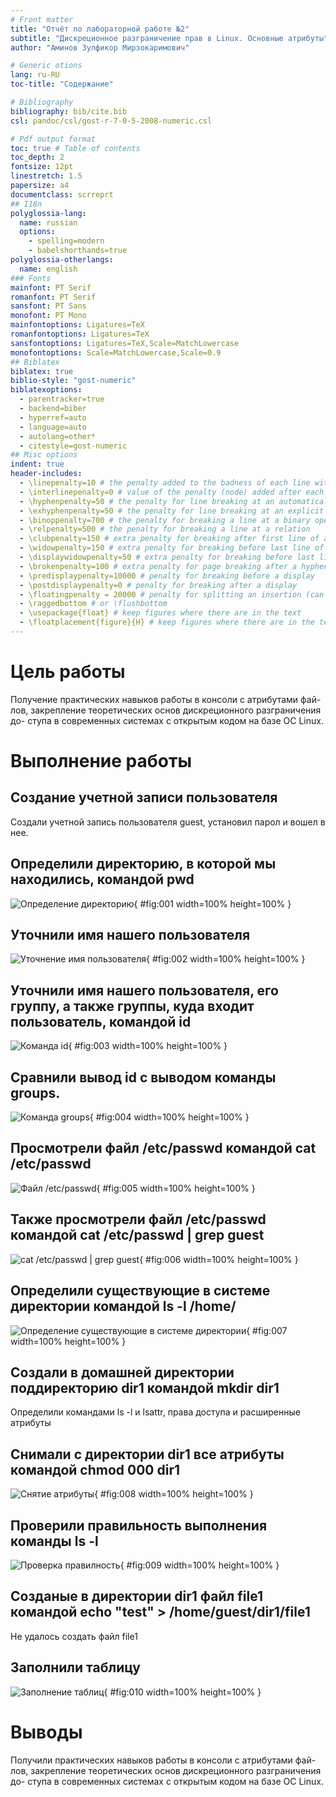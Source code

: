 ```yaml
---
# Front matter
title: "Отчёт по лабораторной работе №2"
subtitle: "Дискреционное разграничение прав в Linux. Основные атрибуты"
author: "Аминов Зулфикор Мирзокаримович"

# Generic otions
lang: ru-RU
toc-title: "Содержание"

# Bibliography
bibliography: bib/cite.bib
csl: pandoc/csl/gost-r-7-0-5-2008-numeric.csl

# Pdf output format
toc: true # Table of contents
toc_depth: 2
fontsize: 12pt
linestretch: 1.5
papersize: a4
documentclass: scrreprt
## I18n
polyglossia-lang:
  name: russian
  options:
	- spelling=modern
	- babelshorthands=true
polyglossia-otherlangs:
  name: english
### Fonts
mainfont: PT Serif
romanfont: PT Serif
sansfont: PT Sans
monofont: PT Mono
mainfontoptions: Ligatures=TeX
romanfontoptions: Ligatures=TeX
sansfontoptions: Ligatures=TeX,Scale=MatchLowercase
monofontoptions: Scale=MatchLowercase,Scale=0.9
## Biblatex
biblatex: true
biblio-style: "gost-numeric"
biblatexoptions:
  - parentracker=true
  - backend=biber
  - hyperref=auto
  - language=auto
  - autolang=other*
  - citestyle=gost-numeric
## Misc options
indent: true
header-includes:
  - \linepenalty=10 # the penalty added to the badness of each line within a paragraph (no associated penalty node) Increasing the value makes tex try to have fewer lines in the paragraph.
  - \interlinepenalty=0 # value of the penalty (node) added after each line of a paragraph.
  - \hyphenpenalty=50 # the penalty for line breaking at an automatically inserted hyphen
  - \exhyphenpenalty=50 # the penalty for line breaking at an explicit hyphen
  - \binoppenalty=700 # the penalty for breaking a line at a binary operator
  - \relpenalty=500 # the penalty for breaking a line at a relation
  - \clubpenalty=150 # extra penalty for breaking after first line of a paragraph
  - \widowpenalty=150 # extra penalty for breaking before last line of a paragraph
  - \displaywidowpenalty=50 # extra penalty for breaking before last line before a display math
  - \brokenpenalty=100 # extra penalty for page breaking after a hyphenated line
  - \predisplaypenalty=10000 # penalty for breaking before a display
  - \postdisplaypenalty=0 # penalty for breaking after a display
  - \floatingpenalty = 20000 # penalty for splitting an insertion (can only be split footnote in standard LaTeX)
  - \raggedbottom # or \flushbottom
  - \usepackage{float} # keep figures where there are in the text
  - \floatplacement{figure}{H} # keep figures where there are in the text
---
```


# Цель работы

Получение практических навыков работы в консоли с атрибутами фай-
лов, закрепление теоретических основ дискреционного разграничения до-
ступа в современных системах с открытым кодом на базе ОС Linux.

# Выполнение работы

## Создание учетной записи пользователя

Создали учетной запись пользователя guest, установил парол и вошел в нее.

## Определили директорию, в которой мы находились, командой pwd

![Определение директорию](image/1.png){ #fig:001 width=100% height=100% }

## Уточнили имя нашего пользователя

![Уточнение имя пользователя](image/2.png){ #fig:002 width=100% height=100% }

## Уточнили имя нашего пользователя, его группу, а также группы, куда входит пользователь, командой id

![Команда id](image/3.png){ #fig:003 width=100% height=100% }

## Сравнили вывод id с выводом команды groups.

![Команда groups](image/4.png){ #fig:004 width=100% height=100% }

## Просмотрели файл /etc/passwd командой cat /etc/passwd

![Файл /etc/passwd](image/5.png){ #fig:005 width=100% height=100% }

## Также просмотрели файл /etc/passwd командой cat /etc/passwd | grep guest

![cat /etc/passwd | grep guest](image/6.png){ #fig:006 width=100% height=100% }

## Определили существующие в системе директории командой ls -l /home/

![Определение существующие в системе директории](image/7.png){ #fig:007 width=100% height=100% }

## Создали в домашней директории поддиректорию dir1 командой mkdir dir1

Определили командами ls -l и lsattr, права доступа и расширенные атрибуты

## Снимали с директории dir1 все атрибуты командой chmod 000 dir1

![Снятие атрибуты](image/8.png){ #fig:008 width=100% height=100% }

## Проверили правильность выполнения команды ls -l

![Проверка правилность](image/9.png){ #fig:009 width=100% height=100% }

## Созданые в директории dir1 файл file1 командой echo "test" > /home/guest/dir1/file1

Не удалось создать файл file1

## Заполнили таблицу

![Заполнение таблиц](image/10.png){ #fig:010 width=100% height=100% }

# Выводы

Получили практических навыков работы в консоли с атрибутами фай-
лов, закрепление теоретических основ дискреционного разграничения до-
ступа в современных системах с открытым кодом на базе ОС Linux.
